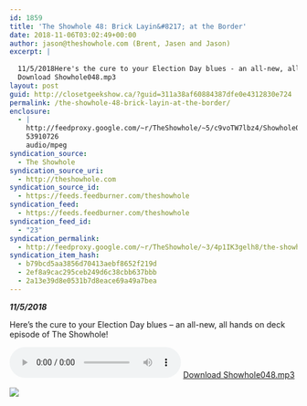 ```yaml
---
id: 1859
title: 'The Showhole 48: Brick Layin&#8217; at the Border'
date: 2018-11-06T03:02:49+00:00
author: jason@theshowhole.com (Brent, Jasen and Jason)
excerpt: |
  
  11/5/2018Here's the cure to your Election Day blues - an all-new, all hands on deck episode of The Showhole!
  Download Showhole048.mp3
layout: post
guid: http://closetgeekshow.ca/?guid=311a38af60884387dfe0e4312830e724
permalink: /the-showhole-48-brick-layin-at-the-border/
enclosure:
  - |
    http://feedproxy.google.com/~r/TheShowhole/~5/c9voTW7lbz4/Showhole048.mp3
    53910726
    audio/mpeg
syndication_source:
  - The Showhole
syndication_source_uri:
  - http://theshowhole.com
syndication_source_id:
  - https://feeds.feedburner.com/theshowhole
syndication_feed:
  - https://feeds.feedburner.com/theshowhole
syndication_feed_id:
  - "23"
syndication_permalink:
  - http://feedproxy.google.com/~r/TheShowhole/~3/4p1IK3gelh8/the-showhole-48-brick-layin-at-the-border
syndication_item_hash:
  - b79bcd5aa3856d70413aebf8652f219d
  - 2ef8a9cac295ceb249d6c38cbb637bbb
  - 2a13e39d8e0531b7d8eace69a49a7bea
---
```

<div class="posthaven-post-body">
  <p>
    <b><i>11/5/2018</i></b>
  </p>
  
  <p>
    Here&#8217;s the cure to your Election Day blues &#8211; an all-new, all hands on deck episode of The Showhole!
  </p>
  
  <p>
    <div class="posthaven-file posthaven-file-audio posthaven-file-state-processed" id="posthaven_audio_2163137" >
      <audio controls src="https://phaven-prod.s3.amazonaws.com/files/audio_part/asset/2163137/YgdFQXCw9G5LeY5tA1l_o2AzOto/Showhole048.mp3" type="audio/mpeg"></audio> <a class="posthaven-file-download" download href="https://phaven-prod.s3.amazonaws.com/files/audio_part/asset/2163137/YgdFQXCw9G5LeY5tA1l_o2AzOto/Showhole048.mp3">Download Showhole048.mp3</a>
    </div>
  </p>
  
  <div class="posthaven-gallery" id="posthaven_gallery[1355265]">
    <p class="posthaven-file posthaven-file-image posthaven-file-state-processed">
      <img class="posthaven-gallery-image" src="https://phaven-prod.s3.amazonaws.com/files/image_part/asset/2163138/lLnmuGaVTqekHJVuX-sgnHhKhzc/medium_6.jpg" data-posthaven-state='processed'
data-medium-src='https://phaven-prod.s3.amazonaws.com/files/image_part/asset/2163138/lLnmuGaVTqekHJVuX-sgnHhKhzc/medium_6.jpg'
data-medium-width='478'
data-medium-height='344'
data-large-src='https://phaven-prod.s3.amazonaws.com/files/image_part/asset/2163138/lLnmuGaVTqekHJVuX-sgnHhKhzc/large_6.jpg'
data-large-width='478'
data-large-height='344'
data-thumb-src='https://phaven-prod.s3.amazonaws.com/files/image_part/asset/2163138/lLnmuGaVTqekHJVuX-sgnHhKhzc/thumb_6.jpg'
data-thumb-width='200'
data-thumb-height='200'
data-xlarge-src='https://phaven-prod.s3.amazonaws.com/files/image_part/asset/2163138/lLnmuGaVTqekHJVuX-sgnHhKhzc/xlarge_6.jpg'
data-xlarge-width='478'
data-xlarge-height='344'
data-orig-src='https://phaven-prod.s3.amazonaws.com/files/image_part/asset/2163138/lLnmuGaVTqekHJVuX-sgnHhKhzc/6.jpg'
data-orig-width='478'
data-orig-height='344'
data-posthaven-id='2163138' />
    </p></p>
  </div></p>
</div>